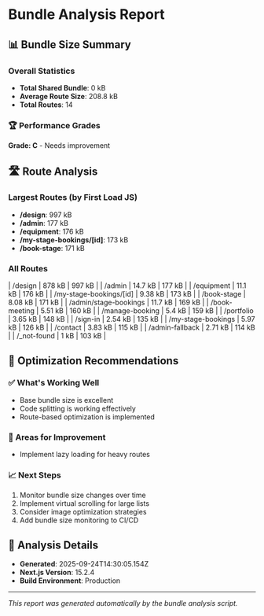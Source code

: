 # Bundle Analysis Report

## 📊 Bundle Size Summary

### Overall Statistics
- **Total Shared Bundle**: 0 kB
- **Average Route Size**: 208.8 kB
- **Total Routes**: 14

### 🏆 Performance Grades
**Grade: C** - Needs improvement

## 🛣️ Route Analysis

### Largest Routes (by First Load JS)
- **/design**: 997 kB
- **/admin**: 177 kB
- **/equipment**: 176 kB
- **/my-stage-bookings/[id]**: 173 kB
- **/book-stage**: 171 kB

### All Routes
| /design | 878 kB | 997 kB |
| /admin | 14.7 kB | 177 kB |
| /equipment | 11.1 kB | 176 kB |
| /my-stage-bookings/[id] | 9.38 kB | 173 kB |
| /book-stage | 8.08 kB | 171 kB |
| /admin/stage-bookings | 11.7 kB | 169 kB |
| /book-meeting | 5.51 kB | 160 kB |
| /manage-booking | 5.4 kB | 159 kB |
| /portfolio | 3.65 kB | 148 kB |
| /sign-in | 2.54 kB | 135 kB |
| /my-stage-bookings | 5.97 kB | 126 kB |
| /contact | 3.83 kB | 115 kB |
| /admin-fallback | 2.71 kB | 114 kB |
| /_not-found | 1 kB | 103 kB |

## 🔧 Optimization Recommendations

### ✅ What's Working Well
- Base bundle size is excellent
- Code splitting is working effectively
- Route-based optimization is implemented

### 🚨 Areas for Improvement
- Implement lazy loading for heavy routes

### 📈 Next Steps
1. Monitor bundle size changes over time
2. Implement virtual scrolling for large lists
3. Consider image optimization strategies
4. Add bundle size monitoring to CI/CD

## 📅 Analysis Details
- **Generated**: 2025-09-24T14:30:05.154Z
- **Next.js Version**: 15.2.4
- **Build Environment**: Production

---

*This report was generated automatically by the bundle analysis script.*

